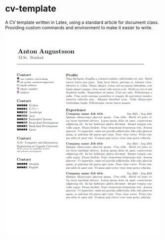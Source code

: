 # cv-template
A CV template written in Latex, using a standard article for document class. Providing custom commands and environment to make it easier to write.

![](images/cv.jpg "CV example")
